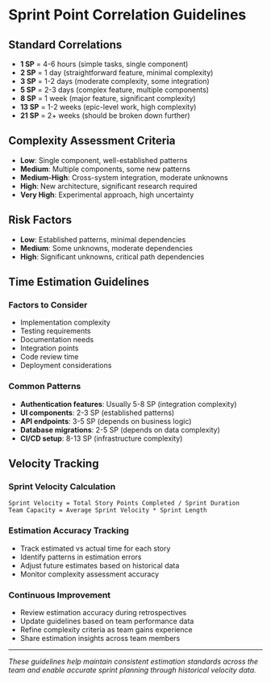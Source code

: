 # Sprint Point Correlation Guidelines

## Standard Correlations

- **1 SP** = 4-6 hours (simple tasks, single component)
- **2 SP** = 1 day (straightforward feature, minimal complexity)
- **3 SP** = 1-2 days (moderate complexity, some integration)
- **5 SP** = 2-3 days (complex feature, multiple components)
- **8 SP** = 1 week (major feature, significant complexity)
- **13 SP** = 1-2 weeks (epic-level work, high complexity)
- **21 SP** = 2+ weeks (should be broken down further)

## Complexity Assessment Criteria

- **Low**: Single component, well-established patterns
- **Medium**: Multiple components, some new patterns
- **Medium-High**: Cross-system integration, moderate unknowns
- **High**: New architecture, significant research required
- **Very High**: Experimental approach, high uncertainty

## Risk Factors

- **Low**: Established patterns, minimal dependencies
- **Medium**: Some unknowns, moderate dependencies
- **High**: Significant unknowns, critical path dependencies

## Time Estimation Guidelines

### Factors to Consider

- Implementation complexity
- Testing requirements
- Documentation needs
- Integration points
- Code review time
- Deployment considerations

### Common Patterns

- **Authentication features**: Usually 5-8 SP (integration complexity)
- **UI components**: 2-3 SP (established patterns)
- **API endpoints**: 3-5 SP (depends on business logic)
- **Database migrations**: 2-5 SP (depends on data complexity)
- **CI/CD setup**: 8-13 SP (infrastructure complexity)

## Velocity Tracking

### Sprint Velocity Calculation

```
Sprint Velocity = Total Story Points Completed / Sprint Duration
Team Capacity = Average Sprint Velocity * Sprint Length
```

### Estimation Accuracy Tracking

- Track estimated vs actual time for each story
- Identify patterns in estimation errors
- Adjust future estimates based on historical data
- Monitor complexity assessment accuracy

### Continuous Improvement

- Review estimation accuracy during retrospectives
- Update guidelines based on team performance data
- Refine complexity criteria as team gains experience
- Share estimation insights across team members

---

_These guidelines help maintain consistent estimation standards across the team and enable accurate sprint planning through historical velocity data._
